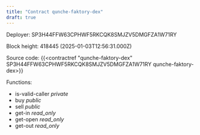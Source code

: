 ```yaml
---
title: "Contract qunche-faktory-dex"
draft: true
---
```

Deployer: SP3H44FFW63CPHWF5RKCQK8SMJZV5DMGFZA1W71RY


 



Block height: 418445 (2025-01-03T12:56:31.000Z)

Source code: {{<contractref "qunche-faktory-dex" SP3H44FFW63CPHWF5RKCQK8SMJZV5DMGFZA1W71RY qunche-faktory-dex>}}

Functions:

* is-valid-caller _private_
* buy _public_
* sell _public_
* get-in _read_only_
* get-open _read_only_
* get-out _read_only_
